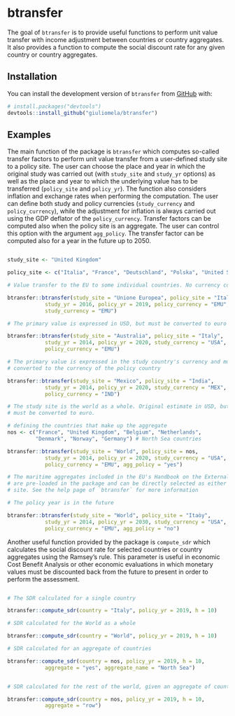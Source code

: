 
<!-- README.md is generated from README.Rmd. Please edit that file -->

# btransfer

<!-- badges: start -->
<!-- badges: end -->

The goal of `btransfer` is to provide useful functions to perform unit
value transfer with income adjustment between countries or country
aggregates. It also provides a function to compute the social discount
rate for any given country or country aggregates.

## Installation

You can install the development version of `btransfer` from
[GitHub](https://github.com/) with:

``` r
# install.packages("devtools")
devtools::install_github("giuliomela/btransfer")
```

## Examples

The main function of the package is `btransfer` which computes so-called
transfer factors to perform unit value transfer from a user-defined
study site to a policy site. The user can choose the place and year in
which the original study was carried out (with `study_site` and
`study_yr` options) as well as the place and year to which the
underlying value has to be transferred (`policy_site` and `policy_yr`).
The function also considers inflation and exchange rates when performing
the computation. The user can define both study and policy currencies
(`study_currency` and `policy_currency`), while the adjustment for
inflation is always carried out using the GDP deflator of the
`policy_currency`. Transfer factors can be computed also when the policy
site is an aggregate. The user can control this option with the argument
`agg_policy`. The transfer factor can be computed also for a year in the
future up to 2050.

``` r

study_site <- "United Kingdom"

policy_site <- c("Italia", "France", "Deutschland", "Polska", "United States")

# Value transfer to the EU to some individual countries. No currency conversion.

btransfer::btransfer(study_site = "Unione Europea", policy_site = "Italy", 
            study_yr = 2016, policy_yr = 2019, policy_currency = "EMU",
            study_currency = "EMU")

# The primary value is expressed in USD, but must be converted to euro

btransfer::btransfer(study_site = "Australia", policy_site = "Italy", 
            study_yr = 2014, policy_yr = 2020, study_currency = "USA",
            policy_currency = "EMU")

# The primary value is expressed in the study country's currency and must be
# converted to the currency of the policy country

btransfer::btransfer(study_site = "Mexico", policy_site = "India", 
            study_yr = 2014, policy_yr = 2020, study_currency = "MEX",
            policy_currency = "IND")

# The study site is the world as a whole. Original estimate in USD, but value
# must be converted to euro.

# defining the countries that make up the aggregate
nos <- c("France", "United Kingdom", "Belgium", "Netherlands",
         "Denmark", "Norway", "Germany") # North Sea countries

btransfer::btransfer(study_site = "World", policy_site = nos, 
            study_yr = 2014, policy_yr = 2020, study_currency = "USA",
            policy_currency = "EMU", agg_policy = "yes")

# The maritime aggregates included in the EU's Handbook on the External Cost of Transport
# are pre-loaded in the package and can be directly selected as either study or policy
# site. See the help page of `btransfer` for more information

# The policy year is in the future

btransfer::btransfer(study_site = "World", policy_site = "Itaòy", 
            study_yr = 2014, policy_yr = 2030, study_currency = "USA",
            policy_currency = "EMU", agg_policy = "no")
```

Another useful function provided by the package is `compute_sdr` which
calculates the social discount rate for selected countries or country
aggregates using the Ramsey’s rule. This parameter is useful in economic
Cost Benefit Analysis or other economic evaluations in which monetary
values must be discounted back from the future to present in order to
perform the assessment.

``` r

# The SDR calculated for a single country

btransfer::compute_sdr(country = "Italy", policy_yr = 2019, h = 10)

# SDR calculated for the World as a whole

btransfer::compute_sdr(country = "World", policy_yr = 2019, h = 10)

# SDR calculated for an aggregate of countries

btransfer::compute_sdr(country = nos, policy_yr = 2019, h = 10,
            aggregate = "yes", aggregate_name = "North Sea")


# SDR calculated for the rest of the world, given an aggregate of countries

btransfer::compute_sdr(country = nos, policy_yr = 2019, h = 10,
            aggregate = "row")
```
